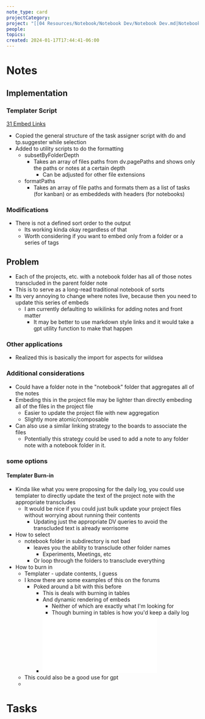```yaml
---
note_type: card
projectCategory: 
project: "[[04 Resources/Notebook/Notebook Dev/Notebook Dev.md|Notebook Dev]]"
people: 
topics: 
created: 2024-01-17T17:44:41-06:00
---
```

# Notes
## Implementation

### Templater Script
[31 Embed Links](04%20Resources/Notebook/Templater/31%20Embed%20Links.md)
- Copied the general structure of the task assigner script with do and tp.suggester while selection
- Added to utility scripts to do the formatting
	- subsetByFolderDepth
		- Takes an array of files paths from dv.pagePaths and shows only the paths or notes at a certain depth
			- Can be adjusted for other file extensions
	- formatPaths
		- Takes an array of file paths and formats them as a list of tasks (for kanban) or as embeddeds with headers (for notebooks)

### Modifications
- There is not a defined sort order to the output
	- Its working kinda okay regardless of that
	- Worth considering if you want to embed only from a folder or a series of tags

## Problem
- Each of the projects, etc. with a notebook folder has all of those notes transcluded in the parent folder note
- This is to serve as a long-read traditional notebook of sorts
- Its very annoying to change where notes live, because then you need to update this series of embeds
	- I am currently defaulting to wikilinks for adding notes and front matter
		- It may be better to use markdown style links and it would take a gpt utility function to make that happen
### Other applications
- Realized this is basically the import for aspects for wildsea
### Additional considerations
- Could have a folder note in the "notebook" folder that aggregates all of the notes
- Embeding this in the project file may be lighter than directly embeding all of the files in the project file
	- Easier to update the project file with new aggregation
	- Slightly more atomic/composable
- Can also use a similar linking strategy to the boards to associate the files
	- Potentially this strategy could be used to add a note to any folder note with a notebook folder in it. 
### some options

#### Templater Burn-in

- Kinda like what you were proposing for the daily log, you could use templater to directly update the text of the project note with the appropriate transcludes
	- It would be nice if you could just bulk update your project files without worrying about running their contents
		- Updating just the appropriate DV queries to avoid the transcluded text is already worrisome 
- How to select
	- notebook folder in subdirectory is not bad
		- leaves you the ability to transclude other folder names
			- Experiments, Meetings, etc
		- Or loop through the folders to transclude everything
- How to burn in
	- Templater - update contents, I guess
	- I know there are some examples of this on the forums
		- Poked around a bit with this before
			- This is deals with burning in tables
			- And dynamic rendering of embeds
				- Neither of which are exactly what I'm looking for
				- Though burning in tables is how you'd keep a daily log
			- ![Dealing with Dataview](04%20Resources/Notebook/Notebook%20Dev/notebook/2023-06-15-AsanaReportingNotes.md#Dealing%20with%20Dataview)
	- This could also be a good use for gpt
	- 

# Tasks

